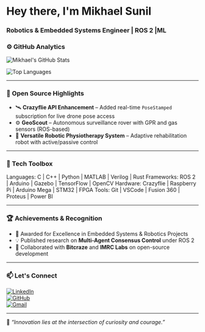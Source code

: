 # Hey there, I'm Mikhael Sunil  
### Robotics & Embedded Systems Engineer | ROS 2 |ML

### ⚙️ GitHub Analytics  

![Mikhael's GitHub Stats](https://github-readme-stats.vercel.app/api?username=MikhaelSunil&show_icons=true&theme=tokyonight&count_private=true&hide_border=true&border_radius=20)  

![Top Languages](https://github-readme-stats.vercel.app/api/top-langs/?username=MikhaelSunil&layout=compact&theme=tokyonight&hide_border=true&border_radius=20)  

---

### 🧪 Open Source Highlights
- 🛰️ **Crazyflie API Enhancement** – Added real-time `PoseStamped` subscription for live drone pose access  
- ⚙️ **GeoScout** – Autonomous surveillance rover with GPR and gas sensors (ROS-based)  
- 🧩 **Versatile Robotic Physiotherapy System** – Adaptive rehabilitation robot with active/passive control  

---

### 🧰 Tech Toolbox
Languages: C | C++ | Python | MATLAB | Verilog | Rust
Frameworks: ROS 2 | Arduino | Gazebo | TensorFlow | OpenCV
Hardware: Crazyflie | Raspberry Pi | Arduino Mega | STM32 | FPGA
Tools: Git | VSCode | Fusion 360 | Proteus | Power BI


---

### 🏆 Achievements & Recognition
- 🥇 Awarded for Excellence in Embedded Systems & Robotics Projects  
- 💡 Published research on **Multi-Agent Consensus Control** under ROS 2  
- 🤝 Collaborated with **Bitcraze** and **IMRC Labs** on open-source development  

---

### 📫 Let's Connect  

[![LinkedIn](https://img.shields.io/badge/LinkedIn-Mikhael%20Sunil-blue?style=for-the-badge&logo=linkedin)](https://linkedin.com/in/mikhaelsunil)  
[![GitHub](https://img.shields.io/badge/GitHub-MikhaelSunil-lightgrey?style=for-the-badge&logo=github)](https://github.com/MikhaelSunil)  
[![Gmail](https://img.shields.io/badge/Email-mikhaelsunil2200%40gmail.com-red?style=for-the-badge&logo=gmail)](mailto:mikhaelsunil2200@gmail.com)  

---

💫 *“Innovation lies at the intersection of curiosity and courage.”*  

